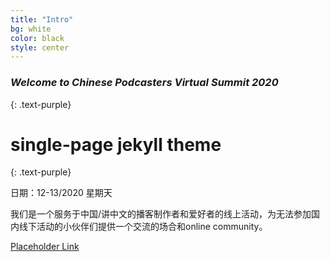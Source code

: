 ```yaml
---
title: "Intro"
bg: white
color: black
style: center
---
```


### *Welcome to Chinese Podcasters Virtual Summit 2020*
{: .text-purple}

<span class="fa-stack subtlecircle" style="font-size:100px; background:rgba(255,166,0,0.1)">
  <i class="fa fa-circle fa-stack-2x text-white"></i>
  <i class="fa fa-microphone fa-stack-1x text-orange"></i>
</span>

# single-page jekyll theme
{: .text-purple}

日期：12-13/2020 星期天

我们是一个服务于中国/讲中文的播客制作者和爱好者的线上活动，为无法参加国内线下活动的小伙伴们提供一个交流的场合和online community。

<span id="forkongithub">
  <a href="{{ site.source_link }}" class="bg-blue">
    Placeholder Link
  </a>
</span>
